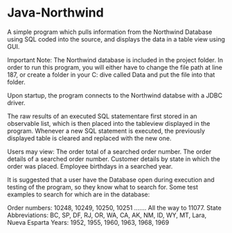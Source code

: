 # Java-Northwind
A simple program which pulls information from the Northwind Database using SQL coded into the source, and displays the data in a table view using GUI.

Important Note: The Northwind database is included in the project folder. In order to run this program, you will either have to change the file path at line 187, or create a folder in your C: dive called Data and put the file into that folder.

Upon startup, the program connects to the Northwind databse with a JDBC driver.

The raw results of an executed SQL statementare first stored in an observable list, which is then placed into the tableview displayed in the program. Whenever a new SQL statement is executed, the previously displayed table is cleared and replaced with the new one.

Users may view:
The order total of a searched order number.
The order details of a searched order number.
Customer details by state in which the order was placed.
Employee birthdays in a searched year.

It is suggested that a user have the Database open during execution and testing of the program, so they know what to search for. Some test examples to search for which are in the database:

Order numbers: 10248, 10249, 10250, 10251 ....... All the way to 11077.
State Abbreviations: BC, SP, DF, RJ, OR, WA, CA, AK, NM, ID, WY, MT, Lara, Nueva Esparta
Years: 1952, 1955, 1960, 1963, 1968, 1969
